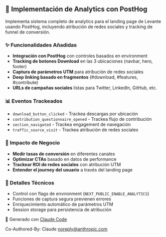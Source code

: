 ## 🚀 Implementación de Analytics con PostHog

Implementa sistema completo de analytics para el landing page de Levante usando PostHog, incluyendo atribución de redes sociales y tracking de funnel de conversión.

### ✨ Funcionalidades Añadidas
- **Integración con PostHog** con controles basados en environment
- **Tracking de botones Download** en las 3 ubicaciones (navbar, hero, footer)
- **Captura de parámetros UTM** para atribución de redes sociales
- **Deep linking basado en fragmentos** (#download, #features, #contribute)
- **URLs de campañas sociales** listas para Twitter, LinkedIn, GitHub, etc.

### 📊 Eventos Trackeados
- `download_button_clicked` - Trackea descargas por ubicación
- `contribution_questionnaire_opened` - Trackea flujo de contribución
- `section_navigated` - Trackea engagement de navegación
- `traffic_source_visit` - Trackea atribución de redes sociales

### 🎯 Impacto de Negocio
- **Medir tasas de conversión** en diferentes canales
- **Optimizar CTAs** basado en datos de performance
- **Trackear ROI de redes sociales** con atribución UTM
- **Entender el journey del usuario** a través del landing page

### 🔧 Detalles Técnicos
- Control con flags de environment (`NEXT_PUBLIC_ENABLE_ANALYTICS`)
- Funciones de captura segura previenen errores
- Enriquecimiento automático de parámetros UTM
- Session storage para persistencia de atribución

🤖 Generado con [Claude Code](https://claude.ai/code)

Co-Authored-By: Claude <noreply@anthropic.com>